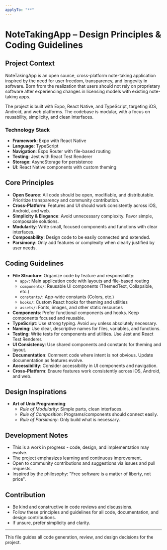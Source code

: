 ```yaml
---
applyTo: "**"
---
```


# NoteTakingApp – Design Principles & Coding Guidelines

## Project Context

NoteTakingApp is an open source, cross-platform note-taking application inspired by the need for user freedom, transparency, and longevity in software. Born from the realization that users should not rely on proprietary software after experiencing changes in licensing models with existing note-taking apps.

The project is built with Expo, React Native, and TypeScript, targeting iOS, Android, and web platforms. The codebase is modular, with a focus on reusability, simplicity, and clean interfaces.

### Technology Stack

- **Framework**: Expo with React Native
- **Language**: TypeScript
- **Navigation**: Expo Router with file-based routing
- **Testing**: Jest with React Test Renderer
- **Storage**: AsyncStorage for persistence
- **UI**: React Native components with custom theming

## Core Principles

- **Open Source**: All code should be open, modifiable, and distributable. Prioritize transparency and community contribution.
- **Cross-Platform**: Features and UI should work consistently across iOS, Android, and web.
- **Simplicity & Elegance**: Avoid unnecessary complexity. Favor simple, composable solutions.
- **Modularity**: Write small, focused components and functions with clear interfaces.
- **Composability**: Design code to be easily connected and extended.
- **Parsimony**: Only add features or complexity when clearly justified by user needs.

## Coding Guidelines

- **File Structure**: Organize code by feature and responsibility:
  - `app/`: Main application code with layouts and file-based routing
  - `components/`: Reusable UI components (ThemedText, Collapsible, etc.)
  - `constants/`: App-wide constants (Colors, etc.)
  - `hooks/`: Custom React hooks for theming and utilities
  - `assets/`: Fonts, images, and other static resources
- **Components**: Prefer functional components and hooks. Keep components focused and reusable.
- **TypeScript**: Use strong typing. Avoid `any` unless absolutely necessary.
- **Naming**: Use clear, descriptive names for files, variables, and functions.
- **Testing**: Write tests for components and utilities. Use Jest and React Test Renderer.
- **UI Consistency**: Use shared components and constants for theming and layout.
- **Documentation**: Comment code where intent is not obvious. Update documentation as features evolve.
- **Accessibility**: Consider accessibility in UI components and navigation.
- **Cross-Platform**: Ensure features work consistently across iOS, Android, and web.

## Design Inspirations

- **Art of Unix Programming**:
  - _Rule of Modularity_: Simple parts, clean interfaces.
  - _Rule of Composition_: Programs/components should connect easily.
  - _Rule of Parsimony_: Only build what is necessary.

## Development Notes

- This is a work in progress - code, design, and implementation may evolve.
- The project emphasizes learning and continuous improvement.
- Open to community contributions and suggestions via issues and pull requests.
- Inspired by the philosophy: "Free software is a matter of liberty, not price".

## Contribution

- Be kind and constructive in code reviews and discussions.
- Follow these principles and guidelines for all code, documentation, and design contributions.
- If unsure, prefer simplicity and clarity.

---

This file guides all code generation, review, and design decisions for the project.

